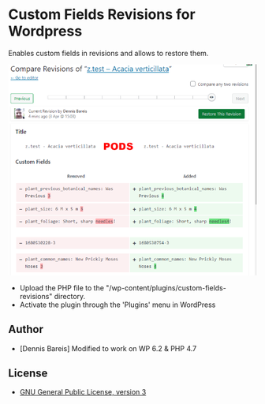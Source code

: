 # Custom Fields Revisions for Wordpress
Enables custom fields in revisions and allows to restore them.

<img src="assets/Screenshot - PODS.png" />

- Upload the PHP file to the "/wp-content/plugins/custom-fields-revisions" directory.
- Activate the plugin through the 'Plugins' menu in WordPress

## Author
- [Dennis Bareis] Modified to work on WP 6.2 & PHP 4.7

## License
- [GNU General Public License, version 3](http://www.gnu.org/licenses/gpl-3.0.html)

